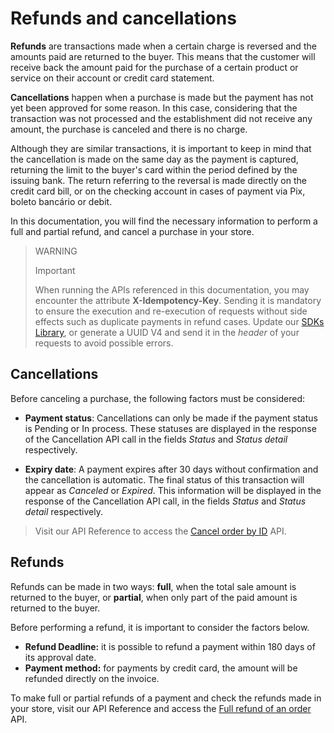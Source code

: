 # Refunds and cancellations

**Refunds** are transactions made when a certain charge is reversed and the amounts paid are returned to the buyer. This means that the customer will receive back the amount paid for the purchase of a certain product or service on their account or credit card statement.

**Cancellations** happen when a purchase is made but the payment has not yet been approved for some reason. In this case, considering that the transaction was not processed and the establishment did not receive any amount, the purchase is canceled and there is no charge.

Although they are similar transactions, it is important to keep in mind that the cancellation is made on the same day as the payment is captured, returning the limit to the buyer's card within the period defined by the issuing bank. The return referring to the reversal is made directly on the credit card bill, or on the checking account in cases of payment via Pix, boleto bancário or debit.

In this documentation, you will find the necessary information to perform a full and partial refund, and cancel a purchase in your store.

> WARNING
>
> Important
>
> When running the APIs referenced in this documentation, you may encounter the attribute **X-Idempotency-Key**. Sending it is mandatory to ensure the execution and re-execution of requests without side effects such as duplicate payments in refund cases. Update our [SDKs Library](/developers/en/docs/sdks-library/landing), or generate a UUID V4 and send it in the _header_ of your requests to avoid possible errors.

## Cancellations

Before canceling a purchase, the following factors must be considered: 

- **Payment status**: Cancellations can only be made if the payment status is Pending or In process. These statuses are displayed in the response of the Cancellation API call in the fields *Status* and *Status detail* respectively.

- **Expiry date**: A payment expires after 30 days without confirmation and the cancellation is automatic. The final status of this transaction will appear as *Canceled* or *Expired*. This information will be displayed in the response of the Cancellation API call, in the fields *Status* and *Status detail* respectively.

> Visit our API Reference to access the [Cancel order by ID](/developers/en/reference/order/online-payments/cancel-order/post) API.

## Refunds
Refunds can be made in two ways: **full**, when the total sale amount is returned to the buyer, or **partial**, when only part of the paid amount is returned to the buyer.

Before performing a refund, it is important to consider the factors below.

* **Refund Deadline:** it is possible to refund a payment within 180 days of its approval date.
* **Payment method:** for payments by credit card, the amount will be refunded directly on the invoice. 

To make full or partial refunds of a payment and check the refunds made in your store, visit our API Reference and access the [Full refund of an order](/developers/en/reference/order/online-payments/refund/post) API.